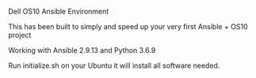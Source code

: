 Dell OS10 Ansible Environment

This has been built to simply and speed up your very first Ansible + OS10 project

Working with Ansible 2.9.13 and Python 3.6.9

Run initialize.sh on your Ubuntu it will install all software needed.
